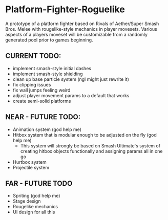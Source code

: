 # Platform-Fighter-Roguelike

A prototype of a platform fighter based on Rivals of Aether/Super Smash Bros. Melee with rougelike-style mechanics in player movesets. Various aspects of a players moveset will be customizable from a randomly generated pool prior to games beginning.

## CURRENT TODO:

- implement smash-style initial dashes
- implement smash-style shielding
- clean up base particle system (ngl might just rewrite it)
- fix clipping issues
- fix wall jumps feeling weird
- adjust player movement params to a default that works
- create semi-solid platforms

## NEAR - FUTURE TODO:

- Animation system (god help me)
- Hitbox system that is modular enough to be adjusted on the fly (god help me)
  - This system will strongly be based on Smash Ultimate's system of creating hitbox objects functionally and assigning params all in one go
- Hurtbox system
- Projectile system

## FAR - FUTURE TODO

- Spriting (god help me)
- Stage design
- Rougelike mechanics
- UI design for all this
